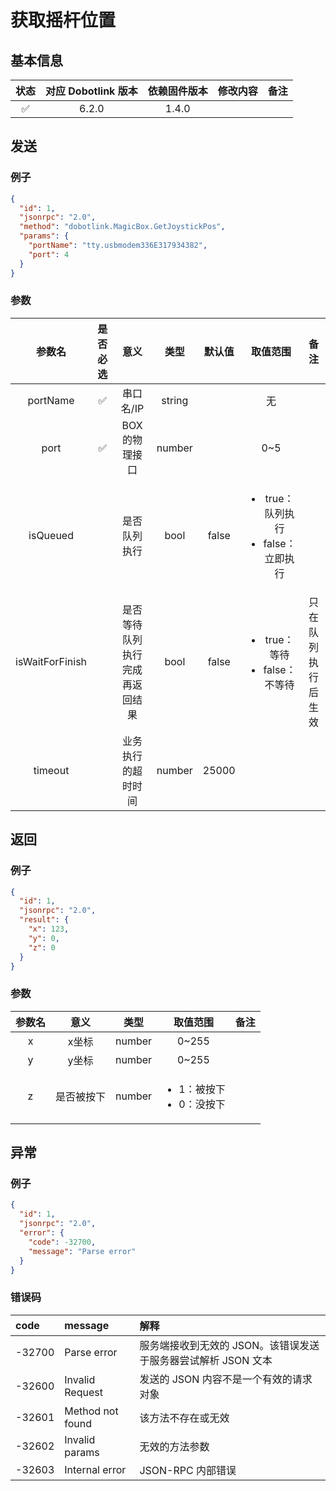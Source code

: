 # 获取摇杆位置

## 基本信息

| 状态 | 对应 Dobotlink 版本 | 依赖固件版本 | 修改内容 | 备注 |
| :--: | :-----------------: | :----------: | :------- | :--: |
|  ✅  |        6.2.0        |    1.4.0     |          |      |

## 发送

### 例子

```json
{
  "id": 1,
  "jsonrpc": "2.0",
  "method": "dobotlink.MagicBox.GetJoystickPos",
  "params": {
    "portName": "tty.usbmodem336E317934382",
    "port": 4
  }
}
```

### 参数

<table>
  <thead>
    <tr>
      <th style="text-align:center">&#x53C2;&#x6570;&#x540D;</th>
      <th style="text-align:center">&#x662F;&#x5426;&#x5FC5;&#x9009;</th>
      <th style="text-align:center">&#x610F;&#x4E49;</th>
      <th style="text-align:center">&#x7C7B;&#x578B;</th>
      <th style="text-align:center">&#x9ED8;&#x8BA4;&#x503C;</th>
      <th style="text-align:center">&#x53D6;&#x503C;&#x8303;&#x56F4;</th>
      <th style="text-align:center">&#x5907;&#x6CE8;</th>
    </tr>
  </thead>
  <tbody>
    <tr>
      <td style="text-align:center">portName</td>
      <td style="text-align:center">&#x2705;</td>
      <td style="text-align:center">&#x4E32;&#x53E3;&#x540D;/IP</td>
      <td style="text-align:center">string</td>
      <td style="text-align:center"></td>
      <td style="text-align:center">&#x65E0;</td>
      <td style="text-align:center"></td>
    </tr>
    <tr>
      <td style="text-align:center">port</td>
      <td style="text-align:center">&#x2705;</td>
      <td style="text-align:center">BOX&#x7684;&#x7269;&#x7406;&#x63A5;&#x53E3;</td>
      <td style="text-align:center">number</td>
      <td style="text-align:center"></td>
      <td style="text-align:center">0~5</td>
      <td style="text-align:center"></td>
    </tr>
    <tr>
      <td style="text-align:center">isQueued</td>
      <td style="text-align:center"></td>
      <td style="text-align:center">&#x662F;&#x5426;&#x961F;&#x5217;&#x6267;&#x884C;</td>
      <td style="text-align:center">bool</td>
      <td style="text-align:center">false</td>
      <td style="text-align:center">
        <ul>
          <li>true&#xFF1A;&#x961F;&#x5217;&#x6267;&#x884C;</li>
          <li>false&#xFF1A;&#x7ACB;&#x5373;&#x6267;&#x884C;</li>
        </ul>
      </td>
      <td style="text-align:center"></td>
    </tr>
    <tr>
      <td style="text-align:center">isWaitForFinish</td>
      <td style="text-align:center"></td>
      <td style="text-align:center">&#x662F;&#x5426;&#x7B49;&#x5F85;&#x961F;&#x5217;&#x6267;&#x884C;&#x5B8C;&#x6210;&#x518D;&#x8FD4;&#x56DE;&#x7ED3;&#x679C;</td>
      <td
      style="text-align:center">bool</td>
        <td style="text-align:center">false</td>
        <td style="text-align:center">
          <p></p>
          <ul>
            <li>true&#xFF1A;&#x7B49;&#x5F85;</li>
            <li>false&#xFF1A;&#x4E0D;&#x7B49;&#x5F85;</li>
          </ul>
        </td>
        <td style="text-align:center">&#x53EA;&#x5728;&#x961F;&#x5217;&#x6267;&#x884C;&#x540E;&#x751F;&#x6548;</td>
    </tr>
    <tr>
      <td style="text-align:center">timeout</td>
      <td style="text-align:center"></td>
      <td style="text-align:center">&#x4E1A;&#x52A1;&#x6267;&#x884C;&#x7684;&#x8D85;&#x65F6;&#x65F6;&#x95F4;</td>
      <td
      style="text-align:center">number</td>
        <td style="text-align:center">25000</td>
        <td style="text-align:center"></td>
        <td style="text-align:center"></td>
    </tr>
  </tbody>
</table>

## 返回

### 例子

```json
{
  "id": 1,
  "jsonrpc": "2.0",
  "result": {
    "x": 123,
    "y": 0,
    "z": 0
  }
}
```

### 参数

<table>
  <thead>
    <tr>
      <th style="text-align:center">&#x53C2;&#x6570;&#x540D;</th>
      <th style="text-align:center">&#x610F;&#x4E49;</th>
      <th style="text-align:center">&#x7C7B;&#x578B;</th>
      <th style="text-align:center">&#x53D6;&#x503C;&#x8303;&#x56F4;</th>
      <th style="text-align:center">&#x5907;&#x6CE8;</th>
    </tr>
  </thead>
  <tbody>
    <tr>
      <td style="text-align:center">x</td>
      <td style="text-align:center">x&#x5750;&#x6807;</td>
      <td style="text-align:center">number</td>
      <td style="text-align:center">0~255</td>
      <td style="text-align:center"></td>
    </tr>
    <tr>
      <td style="text-align:center">y</td>
      <td style="text-align:center">y&#x5750;&#x6807;</td>
      <td style="text-align:center">number</td>
      <td style="text-align:center">0~255</td>
      <td style="text-align:center"></td>
    </tr>
    <tr>
      <td style="text-align:center">z</td>
      <td style="text-align:center">&#x662F;&#x5426;&#x88AB;&#x6309;&#x4E0B;</td>
      <td style="text-align:center">number</td>
      <td style="text-align:center">
        <p></p>
        <ul>
          <li>1&#xFF1A;&#x88AB;&#x6309;&#x4E0B;</li>
          <li>0&#xFF1A;&#x6CA1;&#x6309;&#x4E0B;</li>
        </ul>
      </td>
      <td style="text-align:center"></td>
    </tr>
  </tbody>
</table>

## 异常

### 例子

```json
{
  "id": 1,
  "jsonrpc": "2.0",
  "error": {
    "code": -32700,
    "message": "Parse error"
  }
}
```

### 错误码

| code   | message          | 解释                                                          |
| :----- | :--------------- | :------------------------------------------------------------ |
| -32700 | Parse error      | 服务端接收到无效的 JSON。该错误发送于服务器尝试解析 JSON 文本 |
| -32600 | Invalid Request  | 发送的 JSON 内容不是一个有效的请求对象                        |
| -32601 | Method not found | 该方法不存在或无效                                            |
| -32602 | Invalid params   | 无效的方法参数                                                |
| -32603 | Internal error   | JSON-RPC 内部错误                                             |

